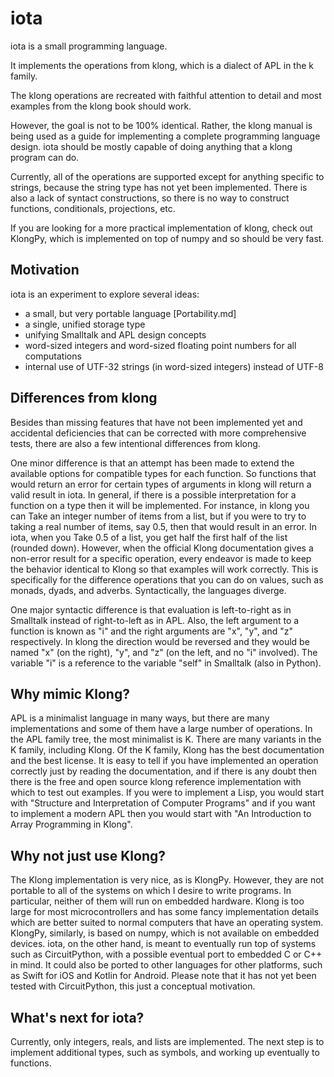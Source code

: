 # iota

iota is a small programming language.

It implements the operations from klong, which is a dialect of APL in the k family.

The klong operations are recreated with faithful attention to detail and most examples from the klong book should work.

However, the goal is not to be 100% identical. Rather, the klong manual is being used as a guide for implementing a  complete programming language design. iota should be mostly capable of doing anything that a klong program can do.

Currently, all of the operations are supported except for anything specific to strings, because the string type has not yet been implemented. There is also a lack of syntact constructions, so there is no way to construct functions, conditionals, projections, etc.

If you are looking for a more practical implementation of klong, check out KlongPy, which is implemented on top of numpy and so should be very fast.

## Motivation

iota is an experiment to explore several ideas:
* a small, but very portable language [Portability.md]
* a single, unified storage type
* unifying Smalltalk and APL design concepts
* word-sized integers and word-sized floating point numbers for all computations
* internal use of UTF-32 strings (in word-sized integers) instead of UTF-8

## Differences from klong

Besides than missing features that have not been implemented yet and accidental deficiencies that can be corrected with more comprehensive tests, there are also a few intentional differences from klong.

One minor difference is that an attempt has been made to extend the available options for compatible types for each function. So functions that would return an error for certain types of arguments in klong will return a valid result in iota. In general, if there is a possible interpretation for a function on a type then it will be implemented. For instance, in klong you can Take an integer number of items from a list, but if you were to try to taking a real number of items, say 0.5, then that would result in an error. In iota, when you Take 0.5 of a list, you get half the first half of the list (rounded down). However, when the official Klong documentation gives a non-error result for a specific operation, every endeavor is made to keep the behavior identical to Klong so that examples will work correctly. This is specifically for the difference operations that you can do on values, such as monads, dyads, and adverbs. Syntactically, the languages diverge.

One major syntactic difference is that evaluation is left-to-right as in Smalltalk instead of right-to-left as in APL. Also, the left argument to a function is known as "i" and the right arguments are "x", "y", and "z" respectively. In klong the direction would be reversed and they would be named "x" (on the right), "y", and "z" (on the left, and no "i" involved). The variable "i" is a reference to the variable "self" in Smalltalk (also in Python).

## Why mimic Klong?

APL is a minimalist language in many ways, but there are many implementations and some of them have a large number of operations. In the APL family tree, the most minimalist is K. There are many variants in the K family, including Klong. Of the K family, Klong has the best documentation and the best license. It is easy to tell if you have implemented an operation correctly just by reading the documentation, and if there is any doubt then there is the free and open source klong reference implementation with which to test out examples. If you were to implement a Lisp, you would start with "Structure and Interpretation of Computer Programs" and if you want to implement a modern APL then you would start with "An Introduction to Array Programming in Klong".

## Why not just use Klong?

The Klong implementation is very nice, as is KlongPy. However, they are not portable to all of the systems on which I desire to write programs. In particular, neither of them will run on embedded hardware. Klong is too large for most microcontrollers and has some fancy implementation details which are better suited to normal computers that have an operating system. KlongPy, similarly, is based on numpy, which is not available on embedded devices. iota, on the other hand, is meant to eventually run top of systems such as CircuitPython, with a possible eventual port to embedded C or C++ in mind. It could also be ported to other languages for other platforms, such as Swift for iOS and Kotlin for Android. Please note that it has not yet been tested with CircuitPython, this just a conceptual motivation.

## What's next for iota?

Currently, only integers, reals, and lists are implemented. The next step is to implement additional types, such as symbols, and working up eventually to functions.
